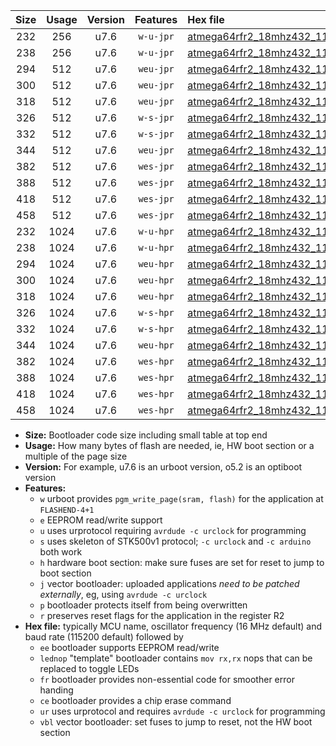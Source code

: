 |Size|Usage|Version|Features|Hex file|
|:-:|:-:|:-:|:-:|:--|
|232|256|u7.6|`w-u-jpr`|[atmega64rfr2_18mhz432_115200bps_ur_vbl.hex](https://raw.githubusercontent.com/stefanrueger/urboot/main/bootloaders/atmega64rfr2/fcpu_18mhz432/115200_bps/atmega64rfr2_18mhz432_115200bps_ur_vbl.hex)|
|238|256|u7.6|`w-u-jpr`|[atmega64rfr2_18mhz432_115200bps_lednop_ur_vbl.hex](https://raw.githubusercontent.com/stefanrueger/urboot/main/bootloaders/atmega64rfr2/fcpu_18mhz432/115200_bps/atmega64rfr2_18mhz432_115200bps_lednop_ur_vbl.hex)|
|294|512|u7.6|`weu-jpr`|[atmega64rfr2_18mhz432_115200bps_ee_ur_vbl.hex](https://raw.githubusercontent.com/stefanrueger/urboot/main/bootloaders/atmega64rfr2/fcpu_18mhz432/115200_bps/atmega64rfr2_18mhz432_115200bps_ee_ur_vbl.hex)|
|300|512|u7.6|`weu-jpr`|[atmega64rfr2_18mhz432_115200bps_ee_lednop_ur_vbl.hex](https://raw.githubusercontent.com/stefanrueger/urboot/main/bootloaders/atmega64rfr2/fcpu_18mhz432/115200_bps/atmega64rfr2_18mhz432_115200bps_ee_lednop_ur_vbl.hex)|
|318|512|u7.6|`weu-jpr`|[atmega64rfr2_18mhz432_115200bps_ee_lednop_fr_ur_vbl.hex](https://raw.githubusercontent.com/stefanrueger/urboot/main/bootloaders/atmega64rfr2/fcpu_18mhz432/115200_bps/atmega64rfr2_18mhz432_115200bps_ee_lednop_fr_ur_vbl.hex)|
|326|512|u7.6|`w-s-jpr`|[atmega64rfr2_18mhz432_115200bps_vbl.hex](https://raw.githubusercontent.com/stefanrueger/urboot/main/bootloaders/atmega64rfr2/fcpu_18mhz432/115200_bps/atmega64rfr2_18mhz432_115200bps_vbl.hex)|
|332|512|u7.6|`w-s-jpr`|[atmega64rfr2_18mhz432_115200bps_lednop_vbl.hex](https://raw.githubusercontent.com/stefanrueger/urboot/main/bootloaders/atmega64rfr2/fcpu_18mhz432/115200_bps/atmega64rfr2_18mhz432_115200bps_lednop_vbl.hex)|
|344|512|u7.6|`weu-jpr`|[atmega64rfr2_18mhz432_115200bps_ee_lednop_fr_ce_ur_vbl.hex](https://raw.githubusercontent.com/stefanrueger/urboot/main/bootloaders/atmega64rfr2/fcpu_18mhz432/115200_bps/atmega64rfr2_18mhz432_115200bps_ee_lednop_fr_ce_ur_vbl.hex)|
|382|512|u7.6|`wes-jpr`|[atmega64rfr2_18mhz432_115200bps_ee_vbl.hex](https://raw.githubusercontent.com/stefanrueger/urboot/main/bootloaders/atmega64rfr2/fcpu_18mhz432/115200_bps/atmega64rfr2_18mhz432_115200bps_ee_vbl.hex)|
|388|512|u7.6|`wes-jpr`|[atmega64rfr2_18mhz432_115200bps_ee_lednop_vbl.hex](https://raw.githubusercontent.com/stefanrueger/urboot/main/bootloaders/atmega64rfr2/fcpu_18mhz432/115200_bps/atmega64rfr2_18mhz432_115200bps_ee_lednop_vbl.hex)|
|418|512|u7.6|`wes-jpr`|[atmega64rfr2_18mhz432_115200bps_ee_lednop_fr_vbl.hex](https://raw.githubusercontent.com/stefanrueger/urboot/main/bootloaders/atmega64rfr2/fcpu_18mhz432/115200_bps/atmega64rfr2_18mhz432_115200bps_ee_lednop_fr_vbl.hex)|
|458|512|u7.6|`wes-jpr`|[atmega64rfr2_18mhz432_115200bps_ee_lednop_fr_ce_vbl.hex](https://raw.githubusercontent.com/stefanrueger/urboot/main/bootloaders/atmega64rfr2/fcpu_18mhz432/115200_bps/atmega64rfr2_18mhz432_115200bps_ee_lednop_fr_ce_vbl.hex)|
|232|1024|u7.6|`w-u-hpr`|[atmega64rfr2_18mhz432_115200bps_ur.hex](https://raw.githubusercontent.com/stefanrueger/urboot/main/bootloaders/atmega64rfr2/fcpu_18mhz432/115200_bps/atmega64rfr2_18mhz432_115200bps_ur.hex)|
|238|1024|u7.6|`w-u-hpr`|[atmega64rfr2_18mhz432_115200bps_lednop_ur.hex](https://raw.githubusercontent.com/stefanrueger/urboot/main/bootloaders/atmega64rfr2/fcpu_18mhz432/115200_bps/atmega64rfr2_18mhz432_115200bps_lednop_ur.hex)|
|294|1024|u7.6|`weu-hpr`|[atmega64rfr2_18mhz432_115200bps_ee_ur.hex](https://raw.githubusercontent.com/stefanrueger/urboot/main/bootloaders/atmega64rfr2/fcpu_18mhz432/115200_bps/atmega64rfr2_18mhz432_115200bps_ee_ur.hex)|
|300|1024|u7.6|`weu-hpr`|[atmega64rfr2_18mhz432_115200bps_ee_lednop_ur.hex](https://raw.githubusercontent.com/stefanrueger/urboot/main/bootloaders/atmega64rfr2/fcpu_18mhz432/115200_bps/atmega64rfr2_18mhz432_115200bps_ee_lednop_ur.hex)|
|318|1024|u7.6|`weu-hpr`|[atmega64rfr2_18mhz432_115200bps_ee_lednop_fr_ur.hex](https://raw.githubusercontent.com/stefanrueger/urboot/main/bootloaders/atmega64rfr2/fcpu_18mhz432/115200_bps/atmega64rfr2_18mhz432_115200bps_ee_lednop_fr_ur.hex)|
|326|1024|u7.6|`w-s-hpr`|[atmega64rfr2_18mhz432_115200bps.hex](https://raw.githubusercontent.com/stefanrueger/urboot/main/bootloaders/atmega64rfr2/fcpu_18mhz432/115200_bps/atmega64rfr2_18mhz432_115200bps.hex)|
|332|1024|u7.6|`w-s-hpr`|[atmega64rfr2_18mhz432_115200bps_lednop.hex](https://raw.githubusercontent.com/stefanrueger/urboot/main/bootloaders/atmega64rfr2/fcpu_18mhz432/115200_bps/atmega64rfr2_18mhz432_115200bps_lednop.hex)|
|344|1024|u7.6|`weu-hpr`|[atmega64rfr2_18mhz432_115200bps_ee_lednop_fr_ce_ur.hex](https://raw.githubusercontent.com/stefanrueger/urboot/main/bootloaders/atmega64rfr2/fcpu_18mhz432/115200_bps/atmega64rfr2_18mhz432_115200bps_ee_lednop_fr_ce_ur.hex)|
|382|1024|u7.6|`wes-hpr`|[atmega64rfr2_18mhz432_115200bps_ee.hex](https://raw.githubusercontent.com/stefanrueger/urboot/main/bootloaders/atmega64rfr2/fcpu_18mhz432/115200_bps/atmega64rfr2_18mhz432_115200bps_ee.hex)|
|388|1024|u7.6|`wes-hpr`|[atmega64rfr2_18mhz432_115200bps_ee_lednop.hex](https://raw.githubusercontent.com/stefanrueger/urboot/main/bootloaders/atmega64rfr2/fcpu_18mhz432/115200_bps/atmega64rfr2_18mhz432_115200bps_ee_lednop.hex)|
|418|1024|u7.6|`wes-hpr`|[atmega64rfr2_18mhz432_115200bps_ee_lednop_fr.hex](https://raw.githubusercontent.com/stefanrueger/urboot/main/bootloaders/atmega64rfr2/fcpu_18mhz432/115200_bps/atmega64rfr2_18mhz432_115200bps_ee_lednop_fr.hex)|
|458|1024|u7.6|`wes-hpr`|[atmega64rfr2_18mhz432_115200bps_ee_lednop_fr_ce.hex](https://raw.githubusercontent.com/stefanrueger/urboot/main/bootloaders/atmega64rfr2/fcpu_18mhz432/115200_bps/atmega64rfr2_18mhz432_115200bps_ee_lednop_fr_ce.hex)|

- **Size:** Bootloader code size including small table at top end
- **Usage:** How many bytes of flash are needed, ie, HW boot section or a multiple of the page size
- **Version:** For example, u7.6 is an urboot version, o5.2 is an optiboot version
- **Features:**
  + `w` urboot provides `pgm_write_page(sram, flash)` for the application at `FLASHEND-4+1`
  + `e` EEPROM read/write support
  + `u` uses urprotocol requiring `avrdude -c urclock` for programming
  + `s` uses skeleton of STK500v1 protocol; `-c urclock` and `-c arduino` both work
  + `h` hardware boot section: make sure fuses are set for reset to jump to boot section
  + `j` vector bootloader: uploaded applications *need to be patched externally*, eg, using `avrdude -c urclock`
  + `p` bootloader protects itself from being overwritten
  + `r` preserves reset flags for the application in the register R2
- **Hex file:** typically MCU name, oscillator frequency (16 MHz default) and baud rate (115200 default) followed by
  + `ee` bootloader supports EEPROM read/write
  + `lednop` "template" bootloader contains `mov rx,rx` nops that can be replaced to toggle LEDs
  + `fr` bootloader provides non-essential code for smoother error handing
  + `ce` bootloader provides a chip erase command
  + `ur` uses urprotocol and requires `avrdude -c urclock` for programming
  + `vbl` vector bootloader: set fuses to jump to reset, not the HW boot section
